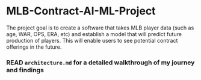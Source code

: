 # MLB-Contract-AI-ML-Project
The project goal is to create a software that takes MLB player data (such as age, WAR, OPS, ERA, etc) and establish a model that will predict future production of players. This will enable users to see potential contract offerings in the future.

### READ `architecture.md` for a detailed walkthrough of my journey and findings
